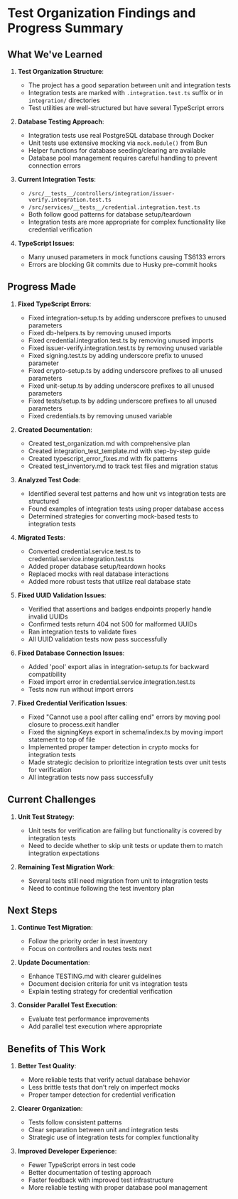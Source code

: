 # Test Organization Findings and Progress Summary

## What We've Learned

1. **Test Organization Structure**:
   - The project has a good separation between unit and integration tests
   - Integration tests are marked with `.integration.test.ts` suffix or in `integration/` directories
   - Test utilities are well-structured but have several TypeScript errors

2. **Database Testing Approach**:
   - Integration tests use real PostgreSQL database through Docker 
   - Unit tests use extensive mocking via `mock.module()` from Bun
   - Helper functions for database seeding/clearing are available
   - Database pool management requires careful handling to prevent connection errors

3. **Current Integration Tests**:
   - `/src/__tests__/controllers/integration/issuer-verify.integration.test.ts`
   - `/src/services/__tests__/credential.integration.test.ts`
   - Both follow good patterns for database setup/teardown
   - Integration tests are more appropriate for complex functionality like credential verification

4. **TypeScript Issues**:
   - Many unused parameters in mock functions causing TS6133 errors
   - Errors are blocking Git commits due to Husky pre-commit hooks

## Progress Made

1. **Fixed TypeScript Errors**:
   - Fixed integration-setup.ts by adding underscore prefixes to unused parameters
   - Fixed db-helpers.ts by removing unused imports
   - Fixed credential.integration.test.ts by removing unused imports
   - Fixed issuer-verify.integration.test.ts by removing unused variable
   - Fixed signing.test.ts by adding underscore prefix to unused parameter
   - Fixed crypto-setup.ts by adding underscore prefixes to all unused parameters
   - Fixed unit-setup.ts by adding underscore prefixes to all unused parameters
   - Fixed tests/setup.ts by adding underscore prefixes to all unused parameters
   - Fixed credentials.ts by removing unused variable

2. **Created Documentation**:
   - Created test_organization.md with comprehensive plan
   - Created integration_test_template.md with step-by-step guide
   - Created typescript_error_fixes.md with fix patterns
   - Created test_inventory.md to track test files and migration status

3. **Analyzed Test Code**:
   - Identified several test patterns and how unit vs integration tests are structured
   - Found examples of integration tests using proper database access
   - Determined strategies for converting mock-based tests to integration tests

4. **Migrated Tests**:
   - Converted credential.service.test.ts to credential.service.integration.test.ts
   - Added proper database setup/teardown hooks
   - Replaced mocks with real database interactions
   - Added more robust tests that utilize real database state

5. **Fixed UUID Validation Issues**:
   - Verified that assertions and badges endpoints properly handle invalid UUIDs
   - Confirmed tests return 404 not 500 for malformed UUIDs
   - Ran integration tests to validate fixes
   - All UUID validation tests now pass successfully

6. **Fixed Database Connection Issues**:
   - Added 'pool' export alias in integration-setup.ts for backward compatibility
   - Fixed import error in credential.service.integration.test.ts
   - Tests now run without import errors

7. **Fixed Credential Verification Issues**:
   - Fixed "Cannot use a pool after calling end" errors by moving pool closure to process.exit handler
   - Fixed the signingKeys export in schema/index.ts by moving import statement to top of file
   - Implemented proper tamper detection in crypto mocks for integration tests
   - Made strategic decision to prioritize integration tests over unit tests for verification
   - All integration tests now pass successfully

## Current Challenges

1. **Unit Test Strategy**:
   - Unit tests for verification are failing but functionality is covered by integration tests
   - Need to decide whether to skip unit tests or update them to match integration expectations

2. **Remaining Test Migration Work**:
   - Several tests still need migration from unit to integration tests
   - Need to continue following the test inventory plan

## Next Steps

1. **Continue Test Migration**:
   - Follow the priority order in test inventory
   - Focus on controllers and routes tests next

2. **Update Documentation**:
   - Enhance TESTING.md with clearer guidelines
   - Document decision criteria for unit vs integration tests
   - Explain testing strategy for credential verification

3. **Consider Parallel Test Execution**:
   - Evaluate test performance improvements
   - Add parallel test execution where appropriate

## Benefits of This Work

1. **Better Test Quality**:
   - More reliable tests that verify actual database behavior
   - Less brittle tests that don't rely on imperfect mocks
   - Proper tamper detection for credential verification

2. **Clearer Organization**:
   - Tests follow consistent patterns 
   - Clear separation between unit and integration tests
   - Strategic use of integration tests for complex functionality

3. **Improved Developer Experience**:
   - Fewer TypeScript errors in test code
   - Better documentation of testing approach
   - Faster feedback with improved test infrastructure
   - More reliable testing with proper database pool management
